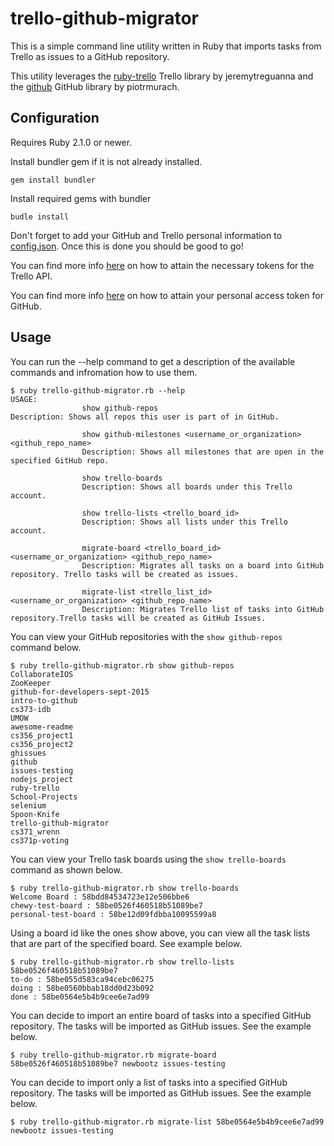 # trello-github-migrator
This is a simple command line utility written in Ruby that imports tasks from Trello as issues to a GitHub repository.

This utility leverages the [ruby-trello](https://github.com/jeremytregunna/ruby-trello) Trello library by jeremytreguanna and the [github](https://github.com/piotrmurach/github) GitHub library by piotrmurach.

## Configuration
Requires Ruby 2.1.0 or newer.

Install bundler gem if it is not already installed.

```
gem install bundler
```

Install required gems with bundler
```
budle install
```

Don't forget to add your GitHub and Trello personal information to [config.json](https://github.com/newbootz/trello-github-migrator/blob/master/config.json). Once this is done you should be good to go!

You can find more info [here](https://developers.trello.com/sandbox) on how to attain the necessary tokens for the Trello API.

You can find more info [here](https://help.github.com/articles/creating-a-personal-access-token-for-the-command-line/) on how to attain your personal access token for GitHub.

## Usage

You can run the --help command to get a description of the available commands and infromation how to use them.
```
$ ruby trello-github-migrator.rb --help
USAGE:
                show github-repos
Description: Shows all repos this user is part of in GitHub.

                show github-milestones <username_or_organization> <github_repo_name>
                Description: Shows all milestones that are open in the specified GitHub repo.

                show trello-boards
                Description: Shows all boards under this Trello account.

                show trello-lists <trello_board_id>
                Description: Shows all lists under this Trello account.

                migrate-board <trello_board_id> <username_or_organization> <github_repo_name>
                Description: Migrates all tasks on a board into GitHub repository. Trello tasks will be created as issues.

                migrate-list <trello_list_id> <username_or_organization> <github_repo_name>
                Description: Migrates Trello list of tasks into GitHub repository.Trello tasks will be created as GitHub Issues.
```

You can view your GitHub repositories with the ```show github-repos``` command below.
```
$ ruby trello-github-migrator.rb show github-repos
CollaborateIOS
ZooKeeper
github-for-developers-sept-2015
intro-to-github
cs373-idb
UMOW
awesome-readme
cs356_project1
cs356_project2
ghissues
github
issues-testing
nodejs_project
ruby-trello
School-Projects
selenium
Spoon-Knife
trello-github-migrator
cs371_wrenn
cs371p-voting
```
You can view your Trello task boards using the ```show trello-boards``` command as shown below.
```
$ ruby trello-github-migrator.rb show trello-boards
Welcome Board : 58bdd84534723e12e506bbe6
chewy-test-board : 58be0526f460518b51089be7
personal-test-board : 58be12d09fdbba10095599a8
```

Using a board id like the ones show above, you can view all the task lists that are part of the specified board. See example below.
```
$ ruby trello-github-migrator.rb show trello-lists 58be0526f460518b51089be7
to-do : 58be055d583ca94cebc06275
doing : 58be0560bbab18dd0d23b092
done : 58be0564e5b4b9cee6e7ad99
 ```
 
 You can decide to import an entire board of tasks into a specified GitHub repository. The tasks will be imported as GitHub issues. See the example below.
 ```
$ ruby trello-github-migrator.rb migrate-board 58be0526f460518b51089be7 newbootz issues-testing
```

You can decide to import only a list of tasks into a specified GitHub repository. The tasks will be imported as GitHub issues. See the example below.
```
$ ruby trello-github-migrator.rb migrate-list 58be0564e5b4b9cee6e7ad99 newbootz issues-testing
```
